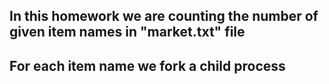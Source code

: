 ## In this homework we are counting the number of given item names in "market.txt" file 
## For each item name we fork a child process

